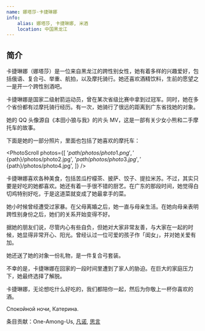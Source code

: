 ```yaml
---
name: 娜塔莎·卡捷琳娜
info:
    alias: 娜塔莎, 卡捷琳娜, 米酒
    location: 中国黑龙江
---
```


## 简介

卡捷琳娜（娜塔莎）是一位来自黑龙江的跨性别女性，她有着多样的兴趣爱好，包括俄语、复合弓、举重、航拍，以及摩托骑行。她还喜欢酒精饮料，生前的愿望之一是开一个跨性别酒吧。

卡捷琳娜是国家二级射箭运动员，曾在某次省级比赛中拿到过冠军。同时，她在多个省份都有过摩托骑行经历。有一次，她骑行了很远的距离到广东省找她的对象。

她的 QQ 头像源自《本田小狼与我》的片头 MV，这是一部有关少女小熊和二手摩托车的故事。

下面是她的一部分照片，里面也包括了她喜欢的摩托车：

<PhotoScroll photos={[
    '${path}/photos/photo1.png',
    '${path}/photos/photo2.jpg',
    '${path}/photos/photo3.jpg',
    '${path}/photos/photo4.jpg',
]} />

卡捷琳娜喜欢各种美食，包括苦瓜柠檬茶、披萨、饺子、提拉米苏。不过，其实只要是好吃的她都喜欢。她还有着一手很不错的厨艺。在广东的那段时间，她觉得白切鸡特别好吃，于是这道菜就变成了她最拿手的菜。

她小时候曾经遭受过家暴。在父母离婚之后，她一直与母亲生活。在她向母亲表明跨性别身份之后，她们的关系开始变得不好。

据她的朋友们说，尽管内心有些自负，但她对大家非常友善，与大家在一起的时候，她显得非常开心、阳光。曾经认过一位可爱的孩子作「闺女」，并对她关爱有加。

她还送了她的对象一份礼物，是一件复合弓套装。

不幸的是，卡捷琳娜在回家的一段时间里遭到了家人的胁迫。在巨大的家庭压力下，她最终选择了解脱。

卡捷琳娜，无论想吃什么好吃的，我们都陪你一起，然后为你敬上一杯你喜欢的酒。

Спокойной ночи, Катерина. 

条目贡献：One-Among-Us, [凡诺](https://twitter.com/VabfTvxPyfhtXgL), [思言](https://twitter.com/siyan_MTF)
